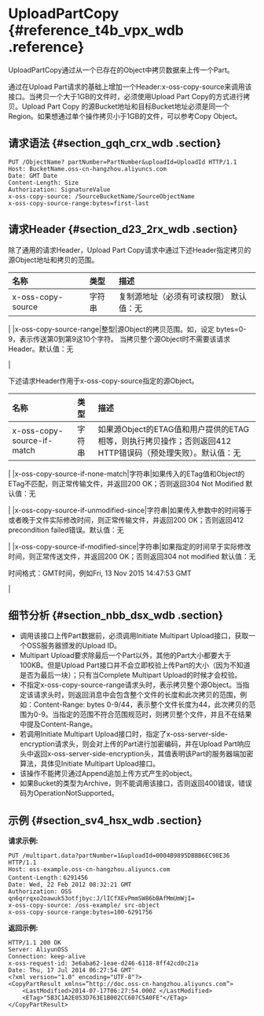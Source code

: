# UploadPartCopy {#reference_t4b_vpx_wdb .reference}

UploadPartCopy通过从一个已存在的Object中拷贝数据来上传一个Part。

通过在Upload Part请求的基础上增加一个Header:x-oss-copy-source来调用该接口。当拷贝一个大于1GB的文件时，必须使用Upload Part Copy的方式进行拷贝。Upload Part Copy 的源Bucket地址和目标Bucket地址必须是同一个Region。如果想通过单个操作拷贝小于1GB的文件，可以参考Copy Object。

## 请求语法 {#section_gqh_crx_wdb .section}

```
PUT /ObjectName? partNumber=PartNumber&uploadId=UploadId HTTP/1.1
Host: BucketName.oss-cn-hangzhou.aliyuncs.com
Date: GMT Date
Content-Length: Size
Authorization: SignatureValue
x-oss-copy-source: /SourceBucketName/SourceObjectName
x-oss-copy-source-range:bytes=first-last
```

## 请求Header {#section_d23_2rx_wdb .section}

除了通用的请求Header，Upload Part Copy请求中通过下述Header指定拷贝的源Object地址和拷贝的范围。

|名称|类型|描述|
|:-|:-|:-|
|x-oss-copy-source|字符串|复制源地址（必须有可读权限） 默认值：无

|
|x-oss-copy-source-range|整型|源Object的拷贝范围。如，设定 bytes=0-9，表示传送第0到第9这10个字符。 当拷贝整个源Object时不需要该请求Header。默认值：无

|

下述请求Header作用于x-oss-copy-source指定的源Object。

|名称|类型|描述|
|:-|:-|:-|
|x-oss-copy-source-if-match|字符串|如果源Object的ETAG值和用户提供的ETAG相等，则执行拷贝操作；否则返回412 HTTP错误码（预处理失败）。默认值：无

|
|x-oss-copy-source-if-none-match|字符串|如果传入的ETag值和Object的ETag不匹配，则正常传输文件，并返回200 OK；否则返回304 Not Modified 默认值：无

|
|x-oss-copy-source-if-unmodified-since|字符串|如果传入参数中的时间等于或者晚于文件实际修改时间，则正常传输文件，并返回200 OK；否则返回412 precondition failed错误。默认值：无

|
|x-oss-copy-source-if-modified-since|字符串|如果指定的时间早于实际修改时间，则正常传送文件，并返回200 OK；否则返回304 not modified 默认值：无

时间格式：GMT时间，例如Fri, 13 Nov 2015 14:47:53 GMT

|

## 细节分析 {#section_nbb_dsx_wdb .section}

-   调用该接口上传Part数据前，必须调用Initiate Multipart Upload接口，获取一个OSS服务器颁发的Upload ID。
-   Multipart Upload要求除最后一个Part以外，其他的Part大小都要大于100KB。但是Upload Part接口并不会立即校验上传Part的大小（因为不知道是否为最后一块）；只有当Complete Multipart Upload的时候才会校验。
-   不指定x-oss-copy-source-range请求头时，表示拷贝整个源Object。当指定该请求头时，则返回消息中会包含整个文件的长度和此次拷贝的范围，例如：Content-Range: bytes 0-9/44，表示整个文件长度为44，此次拷贝的范围为0-9。当指定的范围不符合范围规范时，则拷贝整个文件，并且不在结果中提及Content-Range。
-   若调用Initiate Multipart Upload接口时，指定了x-oss-server-side-encryption请求头，则会对上传的Part进行加密编码，并在Upload Part响应头中返回x-oss-server-side-encryption头，其值表明该Part的服务器端加密算法，具体见Initiate Multipart Upload接口。
-   该操作不能拷贝通过Append追加上传方式产生的object。
-   如果Bucket的类型为Archive，则不能调用该接口，否则返回400错误，错误码为OperationNotSupported。

## 示例 {#section_sv4_hsx_wdb .section}

**请求示例:**

```
PUT /multipart.data?partNumber=1&uploadId=0004B9895DBBB6EC98E36  HTTP/1.1
Host: oss-example.oss-cn-hangzhou.aliyuncs.com
Content-Length：6291456
Date: Wed, 22 Feb 2012 08:32:21 GMT
Authorization: OSS qn6qrrqxo2oawuk53otfjbyc:J/lICfXEvPmmSW86bBAfMmUmWjI=
x-oss-copy-source: /oss-example/ src-object
x-oss-copy-source-range:bytes=100-6291756
```

**返回示例:**

```
HTTP/1.1 200 OK
Server: AliyunOSS
Connection: keep-alive
x-oss-request-id: 3e6aba62-1eae-d246-6118-8ff42cd0c21a
Date: Thu, 17 Jul 2014 06:27:54 GMT'
<?xml version="1.0" encoding="UTF-8"?>
<CopyPartResult xmlns=”http://doc.oss-cn-hangzhou.aliyuncs.com”>
    <LastModified>2014-07-17T06:27:54.000Z </LastModified>
    <ETag>"5B3C1A2E053D763E1B002CC607C5A0FE"</ETag>
</CopyPartResult>
```

